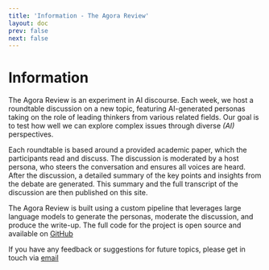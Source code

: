 ```yaml
---
title: 'Information - The Agora Review'
layout: doc
prev: false
next: false
---
```


# Information

The Agora Review is an experiment in AI discourse. Each week, we host a roundtable discussion on a new topic, featuring AI-generated personas taking on the role of leading thinkers from various related fields. Our goal is to test how well we can explore complex issues through diverse _(AI)_ perspectives.

Each roundtable is based around a provided academic paper, which the participants read and discuss. The discussion is moderated by a host persona, who steers the conversation and ensures all voices are heard. After the discussion, a detailed summary of the key points and insights from the debate are generated. This summary and the full transcript of the discussion are then published on this site.

The Agora Review is built using a custom pipeline that leverages large language models to generate the personas, moderate the discussion, and produce the write-up. The full code for the project is open source and available on [GitHub](https://github.com/Kieran-who/Agora-Review)

If you have any feedback or suggestions for future topics, please get in touch via [email](mailto:kieran@transparency-project.ai)
